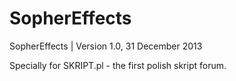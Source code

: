 SopherEffects
=============

SopherEffects | Version 1.0, 31 December 2013

Specially for SKRIPT.pl - the first polish skript forum.
